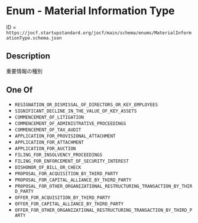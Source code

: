 # Enum - Material Information Type

ID = `https://jocf.startupstandard.org/jocf/main/schema/enums/MaterialInformationType.schema.json`

## Description

重要情報の種別

## One Of

- `RESIGNATION_OR_DISMISSAL_OF_DIRECTORS_OR_KEY_EMPLOYEES`
- `SIGNIFICANT_DECLINE_IN_THE_VALUE_OF_KEY_ASSETS`
- `COMMENCEMENT_OF_LITIGATION`
- `COMMENCEMENT_OF_ADMINISTRATIVE_PROCEEDINGS`
- `COMMENCEMENT_OF_TAX_AUDIT`
- `APPLICATION_FOR_PROVISIONAL_ATTACHMENT`
- `APPLICATION_FOR_ATTACHMENT`
- `APPLICATION_FOR_AUCTION`
- `FILING_FOR_INSOLVENCY_PROCEEDINGS`
- `FILING_FOR_ENFORCEMENT_OF_SECURITY_INTEREST`
- `DISHONOR_OF_BILL_OR_CHECK`
- `PROPOSAL_FOR_ACQUISITION_BY_THIRD_PARTY`
- `PROPOSAL_FOR_CAPITAL_ALLIANCE_BY_THIRD_PARTY`
- `PROPOSAL_FOR_OTHER_ORGANIZATIONAL_RESTRUCTURING_TRANSACTION_BY_THIRD_PARTY`
- `OFFER_FOR_ACQUISITION_BY_THIRD_PARTY`
- `OFFER_FOR_CAPITAL_ALLIANCE_BY_THIRD_PARTY`
- `OFFER_FOR_OTHER_ORGANIZATIONAL_RESTRUCTURING_TRANSACTION_BY_THIRD_PARTY`

